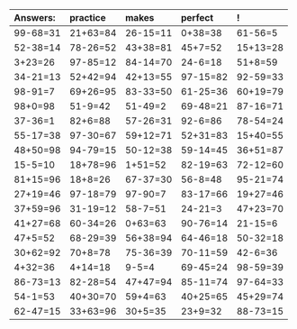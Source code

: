 | Answers: | practice | makes | perfect | ! |
| :--- | :--- | :--- | :--- | :--- |
| 99-68=31 | 21+63=84 | 26-15=11 | 0+38=38 | 61-56=5 | 
| 52-38=14 | 78-26=52 | 43+38=81 | 45+7=52 | 15+13=28 | 
| 3+23=26 | 97-85=12 | 84-14=70 | 24-6=18 | 51+8=59 | 
| 34-21=13 | 52+42=94 | 42+13=55 | 97-15=82 | 92-59=33 | 
| 98-91=7 | 69+26=95 | 83-33=50 | 61-25=36 | 60+19=79 | 
| 98+0=98 | 51-9=42 | 51-49=2 | 69-48=21 | 87-16=71 | 
| 37-36=1 | 82+6=88 | 57-26=31 | 92-6=86 | 78-54=24 | 
| 55-17=38 | 97-30=67 | 59+12=71 | 52+31=83 | 15+40=55 | 
| 48+50=98 | 94-79=15 | 50-12=38 | 59-14=45 | 36+51=87 | 
| 15-5=10 | 18+78=96 | 1+51=52 | 82-19=63 | 72-12=60 | 
| 81+15=96 | 18+8=26 | 67-37=30 | 56-8=48 | 95-21=74 | 
| 27+19=46 | 97-18=79 | 97-90=7 | 83-17=66 | 19+27=46 | 
| 37+59=96 | 31-19=12 | 58-7=51 | 24-21=3 | 47+23=70 | 
| 41+27=68 | 60-34=26 | 0+63=63 | 90-76=14 | 21-15=6 | 
| 47+5=52 | 68-29=39 | 56+38=94 | 64-46=18 | 50-32=18 | 
| 30+62=92 | 70+8=78 | 75-36=39 | 70-11=59 | 42-6=36 | 
| 4+32=36 | 4+14=18 | 9-5=4 | 69-45=24 | 98-59=39 | 
| 86-73=13 | 82-28=54 | 47+47=94 | 85-11=74 | 97-64=33 | 
| 54-1=53 | 40+30=70 | 59+4=63 | 40+25=65 | 45+29=74 | 
| 62-47=15 | 33+63=96 | 30+5=35 | 23+9=32 | 88-73=15 | 
